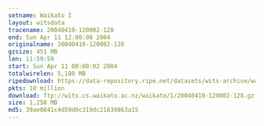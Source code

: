 ```yaml
---
setname: Waikato I
layout: witsdata
tracename: 20040410-120002-128
end: Sun Apr 11 12:00:00 2004
originalname: 20040410-120002-128
gzsize: 451 MB
len: 11:59:59
start: Sun Apr 11 00:00:02 2004
totalwirelen: 5,180 MB
ripedownload: https://data-repository.ripe.net/datasets/wits-archive/waikato/1/20040410-120002-128.gz
pkts: 18 million
download: ftp://wits.cs.waikato.ac.nz/waikato/1/20040410-120002-128.gz
size: 1,258 MB
md5: 39ae0841c4d59d0c319dc21839863a15
---
```

